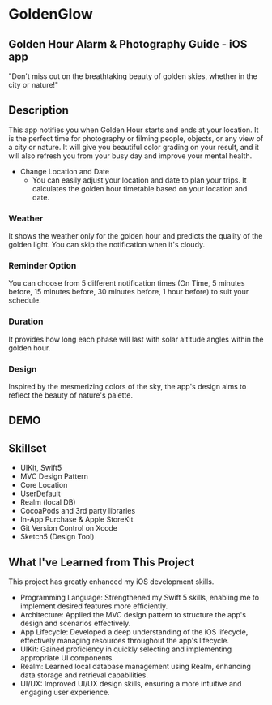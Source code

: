 # GoldenGlow
## Golden Hour Alarm & Photography Guide - iOS app
"Don't miss out on the breathtaking beauty of golden skies, whether in the city or nature!"

## Description
This app notifies you when Golden Hour starts and ends at your location. It is the perfect time for photography or filming people, objects, or any view of a city or nature. It will give you beautiful color grading on your result, and it will also refresh you from your busy day and improve your mental health.

- Change Location and Date
  - You can easily adjust your location and date to plan your trips. It calculates the golden hour timetable based on your location and date.

### Weather
It shows the weather only for the golden hour and predicts the quality of the golden light. You can skip the notification when it's cloudy.

### Reminder Option
You can choose from 5 different notification times (On Time, 5 minutes before, 15 minutes before, 30 minutes before, 1 hour before) to suit your schedule.

### Duration
It provides how long each phase will last with solar altitude angles within the golden hour.

### Design
Inspired by the mesmerizing colors of the sky, the app's design aims to reflect the beauty of nature's palette.

## DEMO


## Skillset
- UIKit, Swift5
- MVC Design Pattern
- Core Location
- UserDefault
- Realm (local DB)
- CocoaPods and 3rd party libraries
- In-App Purchase & Apple StoreKit
- Git Version Control on Xcode 
- Sketch5 (Design Tool)

## What I've Learned from This Project
This project has greatly enhanced my iOS development skills.

- Programming Language: Strengthened my Swift 5 skills, enabling me to implement desired features more efficiently.
- Architecture: Applied the MVC design pattern to structure the app's design and scenarios effectively.
- App Lifecycle: Developed a deep understanding of the iOS lifecycle, effectively managing resources throughout the app's lifecycle.
- UIKit: Gained proficiency in quickly selecting and implementing appropriate UI components.
- Realm: Learned local database management using Realm, enhancing data storage and retrieval capabilities.
- UI/UX: Improved UI/UX design skills, ensuring a more intuitive and engaging user experience.




